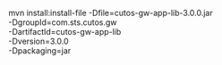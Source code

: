 mvn install:install-file -Dfile=cutos-gw-app-lib-3.0.0.jar \
    -DgroupId=com.sts.cutos.gw \
    -DartifactId=cutos-gw-app-lib \
    -Dversion=3.0.0 \
    -Dpackaging=jar
